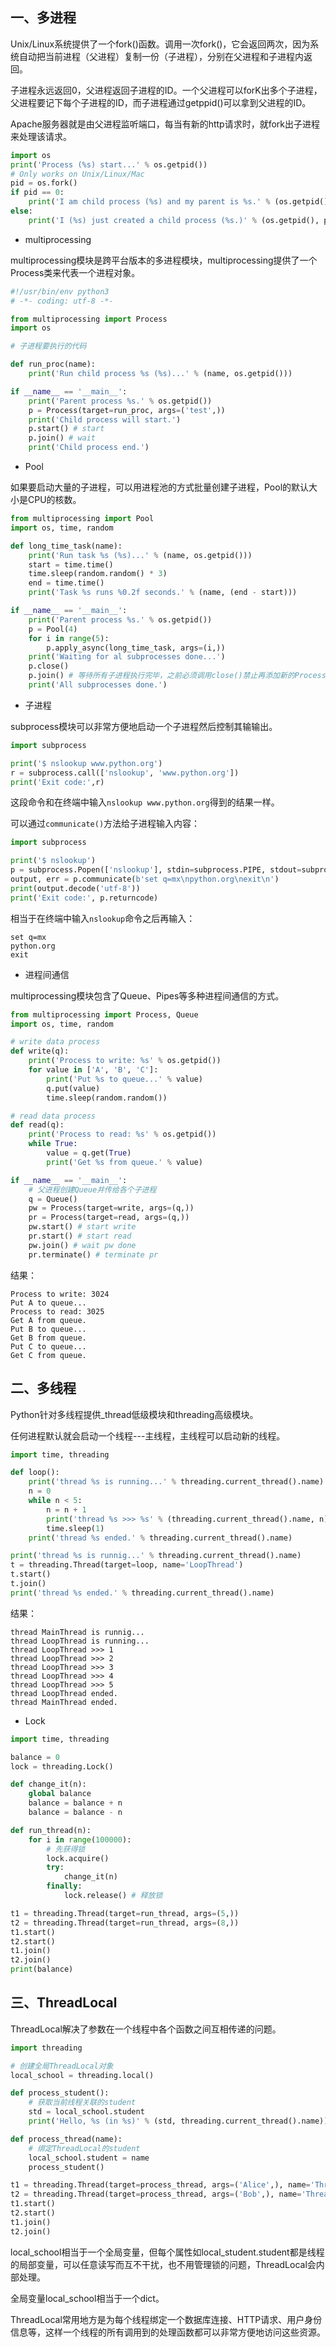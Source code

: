 
## 一、多进程

Unix/Linux系统提供了一个fork()函数。调用一次fork()，它会返回两次，因为系统自动把当前进程（父进程）复制一份（子进程），分别在父进程和子进程内返回。

子进程永远返回0，父进程返回子进程的ID。一个父进程可以forK出多个子进程，父进程要记下每个子进程的ID，而子进程通过getppid()可以拿到父进程的ID。

Apache服务器就是由父进程监听端口，每当有新的http请求时，就fork出子进程来处理该请求。

```python
import os
print('Process (%s) start...' % os.getpid())
# Only works on Unix/Linux/Mac
pid = os.fork()
if pid == 0:
    print('I am child process (%s) and my parent is %s.' % (os.getpid(), os.getppid()))
else:
    print('I (%s) just created a child process (%s.)' % (os.getpid(), pid))
```

- multiprocessing

multiprocessing模块是跨平台版本的多进程模块，multiprocessing提供了一个Process类来代表一个进程对象。

```python
#!/usr/bin/env python3
# -*- coding: utf-8 -*-

from multiprocessing import Process
import os

# 子进程要执行的代码

def run_proc(name):
    print('Run child process %s (%s)...' % (name, os.getpid()))

if __name__ == '__main__':
    print('Parent process %s.' % os.getpid())
    p = Process(target=run_proc, args=('test',))
    print('Child process will start.')
    p.start() # start
    p.join() # wait
    print('Child process end.')
```

- Pool

如果要启动大量的子进程，可以用进程池的方式批量创建子进程，Pool的默认大小是CPU的核数。

```python
from multiprocessing import Pool
import os, time, random

def long_time_task(name):
    print('Run task %s (%s)...' % (name, os.getpid()))
    start = time.time()
    time.sleep(random.random() * 3)
    end = time.time()
    print('Task %s runs %0.2f seconds.' % (name, (end - start)))

if __name__ == '__main__':
    print('Parent process %s.' % os.getpid())
    p = Pool(4)
    for i in range(5):
        p.apply_async(long_time_task, args=(i,))
    print('Waiting for al subprocesses done...')
    p.close()
    p.join() # 等待所有子进程执行完毕，之前必须调用close()禁止再添加新的Process
    print('All subprocesses done.')
```

- 子进程

subprocess模块可以非常方便地启动一个子进程然后控制其输输出。

```python
import subprocess

print('$ nslookup www.python.org')
r = subprocess.call(['nslookup', 'www.python.org'])
print('Exit code:',r)
```

这段命令和在终端中输入``nslookup www.python.org``得到的结果一样。

可以通过``communicate()``方法给子进程输入内容：

```python
import subprocess

print('$ nslookup')
p = subprocess.Popen(['nslookup'], stdin=subprocess.PIPE, stdout=subprocess.PIPE, stderr=subprocess.PIPE)
output, err = p.communicate(b'set q=mx\npython.org\nexit\n')
print(output.decode('utf-8'))
print('Exit code:', p.returncode)
```

相当于在终端中输入``nslookup``命令之后再输入：

```
set q=mx
python.org
exit
```


- 进程间通信

multiprocessing模块包含了Queue、Pipes等多种进程间通信的方式。

```python
from multiprocessing import Process, Queue
import os, time, random

# write data process
def write(q):
    print('Process to write: %s' % os.getpid())
    for value in ['A', 'B', 'C']:
        print('Put %s to queue...' % value)
        q.put(value)
        time.sleep(random.random())

# read data process
def read(q):
    print('Process to read: %s' % os.getpid())
    while True:
        value = q.get(True)
        print('Get %s from queue.' % value)

if __name__ == '__main__':
    # 父进程创建Queue并传给各个子进程
    q = Queue()
    pw = Process(target=write, args=(q,))
    pr = Process(target=read, args=(q,))
    pw.start() # start write
    pr.start() # start read
    pw.join() # wait pw done
    pr.terminate() # terminate pr
```

结果：

```
Process to write: 3024
Put A to queue...
Process to read: 3025
Get A from queue.
Put B to queue...
Get B from queue.
Put C to queue...
Get C from queue.
```

## 二、多线程


Python针对多线程提供_thread低级模块和threading高级模块。

任何进程默认就会启动一个线程---主线程，主线程可以启动新的线程。

```python
import time, threading

def loop():
    print('thread %s is running...' % threading.current_thread().name)
    n = 0
    while n < 5:
        n = n + 1
        print('thread %s >>> %s' % (threading.current_thread().name, n))
        time.sleep(1)
    print('thread %s ended.' % threading.current_thread().name)

print('thread %s is runnig...' % threading.current_thread().name)
t = threading.Thread(target=loop, name='LoopThread')
t.start()
t.join()
print('thread %s ended.' % threading.current_thread().name)
```

结果：

```
thread MainThread is runnig...
thread LoopThread is running...
thread LoopThread >>> 1
thread LoopThread >>> 2
thread LoopThread >>> 3
thread LoopThread >>> 4
thread LoopThread >>> 5
thread LoopThread ended.
thread MainThread ended.
```

- Lock

```python
import time, threading

balance = 0
lock = threading.Lock()

def change_it(n):
    global balance
    balance = balance + n
    balance = balance - n

def run_thread(n):
    for i in range(100000):
        # 先获得锁
        lock.acquire()
        try:
            change_it(n)
        finally:
            lock.release() # 释放锁

t1 = threading.Thread(target=run_thread, args=(5,))
t2 = threading.Thread(target=run_thread, args=(8,))
t1.start()
t2.start()
t1.join()
t2.join()
print(balance)
```

## 三、ThreadLocal

ThreadLocal解决了参数在一个线程中各个函数之间互相传递的问题。


```python
import threading

# 创建全局ThreadLocal对象
local_school = threading.local()

def process_student():
    # 获取当前线程关联的student
    std = local_school.student
    print('Hello, %s (in %s)' % (std, threading.current_thread().name))

def process_thread(name):
    # 绑定ThreadLocal的student
    local_school.student = name
    process_student()

t1 = threading.Thread(target=process_thread, args=('Alice',), name='Thread-A')
t2 = threading.Thread(target=process_thread, args=('Bob',), name='Thread-B')
t1.start()
t2.start()
t1.join()
t2.join()
```

local_school相当于一个全局变量，但每个属性如local_student.student都是线程的局部变量，可以任意读写而互不干扰，也不用管理锁的问题，ThreadLocal会内部处理。

全局变量local_school相当于一个dict。

ThreadLocal常用地方是为每个线程绑定一个数据库连接、HTTP请求、用户身份信息等，这样一个线程的所有调用到的处理函数都可以非常方便地访问这些资源。


